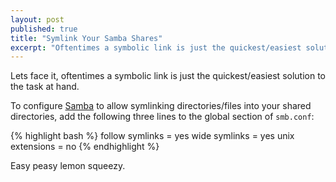 ```yaml
---
layout: post
published: true
title: "Symlink Your Samba Shares"
excerpt: "Oftentimes a symbolic link is just the quickest/easiest solution to the task at hand."
---
```


Lets face it, oftentimes a symbolic link is just the quickest/easiest solution to the task at hand.

To configure [Samba][1] to allow symlinking directories/files into your shared directories, add the following three lines to the global section of `smb.conf`:

{% highlight bash %}
follow symlinks = yes
wide symlinks = yes
unix extensions = no
{% endhighlight %}

Easy peasy lemon squeezy.


[1]: http://www.samba.org
